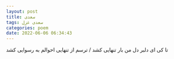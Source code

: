 ```yaml
---
layout: post
title: سعدی
tags: سعدی غزل
categories: poem
date: 2022-06-06 06:34:43
---
```


تا کی ای دلبر دل من بار تنهایی کشد / ترسم از تنهایی احوالم به رسوایی کشد
